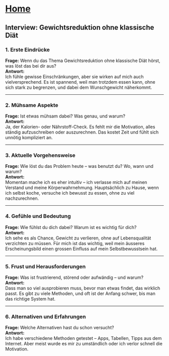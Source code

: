 # [Home](../README.md)
## Interview: Gewichtsreduktion ohne klassische Diät

### 1. Erste Eindrücke
**Frage:** Wenn du das Thema Gewichtsreduktion ohne klassische Diät hörst, was löst das bei dir aus?  
**Antwort:**  
Ich fühle gewisse Einschränkungen, aber sie wirken auf mich auch vielversprechend. Es ist spannend, weil man trotzdem essen kann, ohne sich stark zu begrenzen, und dabei dem Wunschgewicht näherkommt.

---

### 2. Mühsame Aspekte
**Frage:** Ist etwas mühsam dabei? Was genau, und warum?  
**Antwort:**  
Ja, der Kalorien- oder Nährstoff-Check. Es fehlt mir die Motivation, alles ständig aufzuschreiben oder auszurechnen. Das kostet Zeit und fühlt sich unnötig kompliziert an.

---

### 3. Aktuelle Vorgehensweise
**Frage:** Wie löst du das Problem heute – was benutzt du? Wo, wann und warum?  
**Antwort:**  
Momentan mache ich es eher intuitiv – ich verlasse mich auf meinen Verstand und meine Körperwahrnehmung. Hauptsächlich zu Hause, wenn ich selbst koche, versuche ich bewusst zu essen, ohne zu viel nachzurechnen.

---

### 4. Gefühle und Bedeutung
**Frage:** Wie fühlst du dich dabei? Warum ist es wichtig für dich?  
**Antwort:**  
Ich sehe es als Chance, Gewicht zu verlieren, ohne auf Lebensqualität verzichten zu müssen. Für mich ist das wichtig, weil mein äusseres Erscheinungsbild einen grossen Einfluss auf mein Selbstbewusstsein hat.

---

### 5. Frust und Herausforderungen
**Frage:** Was ist frustrierend, störend oder aufwändig – und warum?  
**Antwort:**  
Dass man so viel ausprobieren muss, bevor man etwas findet, das wirklich passt. Es gibt zu viele Methoden, und oft ist der Anfang schwer, bis man das richtige System hat.

---

### 6. Alternativen und Erfahrungen
**Frage:** Welche Alternativen hast du schon versucht?  
**Antwort:**  
Ich habe verschiedene Methoden getestet – Apps, Tabellen, Tipps aus dem Internet. Aber meist wurde es mir zu umständlich oder ich verlor schnell die Motivation.
